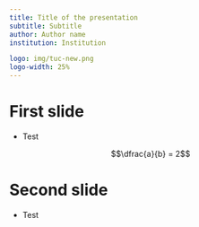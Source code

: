 ```yaml
---
title: Title of the presentation
subtitle: Subtitle
author: Author name
institution: Institution

logo: img/tuc-new.png
logo-width: 25%
---
```


# First slide

* Test

$$\dfrac{a}{b} = 2$$

# Second slide

* Test